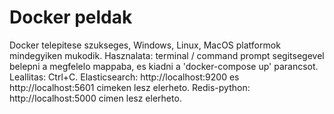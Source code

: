 # Docker peldak

Docker telepitese szukseges, Windows, Linux, MacOS platformok mindegyiken mukodik.
Hasznalata: terminal / command prompt segitsegevel belepni a megfelelo mappaba, es kiadni a 'docker-compose up' parancsot. Leallitas: Ctrl+C.
Elasticsearch: http://localhost:9200 es http://localhost:5601 cimeken lesz elerheto.
Redis-python: http://localhost:5000 cimen lesz elerheto.